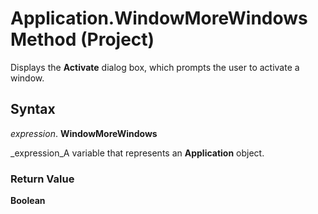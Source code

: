 
# Application.WindowMoreWindows Method (Project)

Displays the  **Activate** dialog box, which prompts the user to activate a window.


## Syntax

 _expression_. **WindowMoreWindows**

 _expression_A variable that represents an  **Application** object.


### Return Value

 **Boolean**

